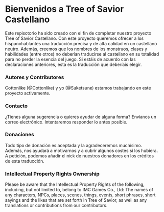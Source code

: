 # Bienvenidos a Tree of Savior Castellano
Este repisotorio ha sido creado con el fin de completar nuestro proyecto Tree of Savior Castellano. Con este proyecto queremos ofrecer a los hispanohablantes una traducción precisa y de alta calidad en un castellano neutro. Además, creemos que los nombres de los monstruos, clases y habilidades (entre otros) no deberían traducirse al castellano en su totalidad para no perder la esencia del juego. Si estáis de acuerdo con las declaraciones anteriores, esta es la traducción que deberíais elegir.

### Autores y Contributores

Cottonlike (@Cottonlike) y yo (@Suketsune) estamos trabajando en este proyecto activamente.

### Contacto

¿Tienes alguna sugerencia o quieres ayudar de alguna forma? Envíanos un correo electrónico. Intentaremos responder lo antes posible.

### Donaciones

Todo tipo de donación es aceptada y la agradeceremos muchísimo. Además, nos ayudará a motivarnos y a cubrir algunos costes si los hubiera. A petición, podemos añadir el nick de nuestros donadores en los créditos de esta traducción.

### Intellectual Property Rights Ownership

Please be aware that the Intellectual Property Rights of the following, including, but not limited to, belong to IMC Games Co., Ltd: The names of any characters, NPCs, places, scenes, things, events, short phrases, short sayings and the likes that are set forth in Tree of Savior, as well as any translations or contributions from our contributors.
